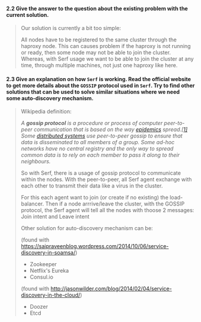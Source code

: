 #### 2.2 Give the answer to the question about the existing problem with the current solution.

> Our solution is currently a bit too simple:
>
> All nodes have to be registered to the same cluster through the haproxy node. This can causes problem if the haproxy is not running or ready, then some node may not be able to join the cluster. Whereas, with Serf usage we want to be able to join the cluster at any time, through multiple machines, not just one haproxy like here.

#### 2.3 Give an explanation on how `Serf` is working. Read the official website to get more details about the `GOSSIP` protocol used in `Serf`. Try to find other solutions that can be used to solve similar situations where we need some auto-discovery mechanism.

> Wikipedia definition:
>
> *A **gossip protocol** is a procedure or process of computer peer-to-peer communication that is based on the way [epidemics](https://en.wikipedia.org/wiki/Epidemic) spread.[[1\]](https://en.wikipedia.org/wiki/Gossip_protocol#cite_note-1) Some [distributed systems](https://en.wikipedia.org/wiki/Distributed_computing) use peer-to-peer gossip to ensure that data is disseminated to all members of a group. Some ad-hoc networks have no central registry and the only way to spread common data is to rely on each member to pass it along to their neighbours.*
>
> So with Serf, there is a usage of gossip protocol to communicate within the nodes. With the peer-to-peer, all Serf agent exchange with each other to transmit their data like a virus in the cluster.
>
> For this each agent want to join (or create if no existing) the load-balancer. Then if a node arrrive/leave the cluster, with the GOSSIP protocol, the Serf agent will tell all the nodes with thoose 2 messages: Join intent and Leave intent
>
> Other solution for auto-discovery mechanism can be:
>
> (found with https://saipraveenblog.wordpress.com/2014/10/06/service-discovery-in-soamsa/)
>
> * Zookeeper
> * Netflix's Eureka
> * Consul.io
>
> (found with http://jasonwilder.com/blog/2014/02/04/service-discovery-in-the-cloud/)
>
> * Doozer
> * Etcd

